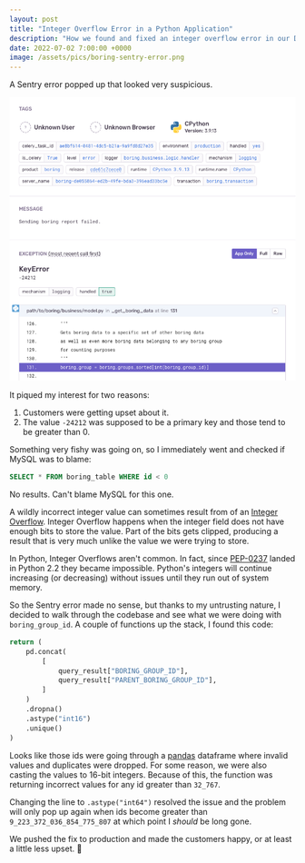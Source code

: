```yaml
---
layout: post
title: "Integer Overflow Error in a Python Application"
description: "How we found and fixed an integer overflow error in our Django app."
date: 2022-07-02 7:00:00 +0000
image: /assets/pics/boring-sentry-error.png
---
```


A Sentry error popped up that looked very suspicious.

![Exception stack trace with KeyError -24212](/assets/pics/boring-sentry-error.png)

It piqued my interest for two reasons:

1. Customers were getting upset about it.
2. The value `-24212` was supposed to be a primary key and those tend to be greater than 0.

Something very fishy was going on, so I immediately went and checked if MySQL was to blame:

```sql
SELECT * FROM boring_table WHERE id < 0
```

No results. Can't blame MySQL for this one.

A wildly incorrect integer value can sometimes result from of an [Integer Overflow](https://en.wikipedia.org/wiki/Integer_overflow). Integer Overflow happens when the integer field does not have enough bits to store the value. Part of the bits gets clipped, producing a result that is very much unlike the value we were trying to store.

In Python, Integer Overflows aren't common. In fact, since [PEP-0237](https://peps.python.org/pep-0237/) landed in Python 2.2 they became impossible. Python's integers will continue increasing (or decreasing) without issues until they run out of system memory.

So the Sentry error made no sense, but thanks to my untrusting nature, I decided to walk through the codebase and see what we were doing with `boring_group_id`. A couple of functions up the stack, I found this code:

```python
return (
    pd.concat(
        [
            query_result["BORING_GROUP_ID"],
            query_result["PARENT_BORING_GROUP_ID"],
        ]
    )
    .dropna()
    .astype("int16")
    .unique()
)
```

Looks like those ids were going through a [pandas](https://pandas.pydata.org) dataframe where invalid values and duplicates were dropped. For some reason, we were also casting the values to 16-bit integers. Because of this, the function was returning incorrect values for any id greater than `32_767`. 

Changing the line to `.astype("int64")` resolved the issue and the problem will only pop up again when ids become greater than `9_223_372_036_854_775_807` at which point I *should* be long gone.

We pushed the fix to production and made the customers happy, or at least a little less upset. 🎉
